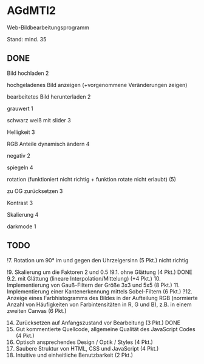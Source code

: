 # AGdMTI2
Web-Bildbearbeitungsprogramm 

Stand: mind. 35

DONE
---------------
Bild hochladen 2

hochgeladenes Bild anzeigen (+vorgenommene Veränderungen zeigen)

bearbeitetes Bild herunterladen 2

grauwert 1

schwarz weiß mit slider 3

Helligkeit 3

RGB Anteile dynamisch ändern 4

negativ 2

spiegeln 4

rotation (funktioniert nicht richtig + funktion rotate nicht erlaubt) (5)

zu OG zurücksetzen 3

Kontrast 3

Skalierung 4

darkmode 1


TODO
-----------------






!7. Rotation um 90° im und gegen den Uhrzeigersinn (5 Pkt.) nicht richtig

!9. Skalierung um die Faktoren 2 und 0.5
!9.1. ohne Glättung (4 Pkt.) DONE
9.2. mit Glättung (lineare Interpolation/Mittelung) (+4 Pkt.)
10. Implementierung von Gauß-Filtern der Größe 3x3 und 5x5 (8 Pkt.)
11. Implementierung einer Kantenerkennung mittels Sobel-Filtern (6 Pkt.)
?12. Anzeige eines Farbhistogramms des Bildes in der Aufteilung RGB (normierte Anzahl von 
Häufigkeiten von Farbintensitäten in R, G und B), z.B. in einem zweiten Canvas (6 Pkt.)

14. Zurücksetzen auf Anfangszustand vor Bearbeitung (3 Pkt.) DONE
15. Gut kommentierte Quellcode, allgemeine Qualität des JavaScript Codes (4 Pkt.)
16. Optisch ansprechendes Design / Optik / Styles (4 Pkt.)
17. Saubere Struktur von HTML, CSS und JavaScript (4 Pkt.)
18. Intuitive und einheitliche Benutzbarkeit (2 Pkt.)
